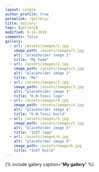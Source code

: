 ```yaml
---
layout: single
author_profile: true
permalink: /gallery/
title: Gallery
tags: [gallery]
modified: 9-14-2019
comments: false
gallery:
  - url: /assets/images/1.jpg
    image_path: /assets/images/1.jpg
    alt: "placeholder image 1"
    title: "My home"
  - url: /assets/images/2.jpg
    image_path: /assets/images/2.jpg
    alt: "placeholder image 2"
    title: "Me"
  - url: /assets/images/3.jpg
    image_path: /assets/images/3.jpg
    alt: "placeholder image 3"
    title: "K.N.Toosi logo"  
  - url: /assets/images/4.jpg
    image_path: /assets/images/4.jpg
    alt: "placeholder image 4"
    title: "K.N.Toosi build"
  - url: /assets/images/5.jpg
    image_path: /assets/images/5.jpg
    alt: "placeholder image 5"
    title: "IUST logo"  
  - url: /assets/images/6.jpg
    alt: "placeholder image 6"
    image_path: /assets/image/6.jpg
    title: "IUST build"
---
```


{% include gallery caption="**My gallery**" %}

